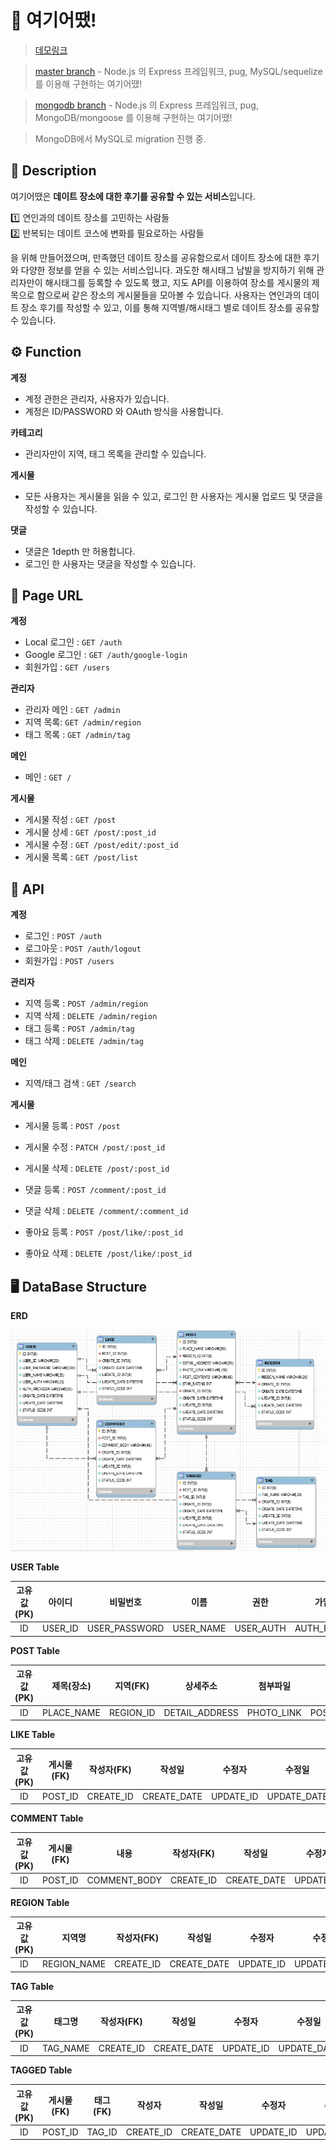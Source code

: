 # :eyes: 여기어땠!

> [데모링크](https://how-about-here.herokuapp.com)

> [master branch](https://github.com/mukeunzi/How-About-Here) - Node.js 의 Express 프레임워크, pug, MySQL/sequelize 를 이용해 구현하는 여기어땠!

> [mongodb branch](https://github.com/mukeunzi/How-About-Here/tree/mongodb) - Node.js 의 Express 프레임워크, pug, MongoDB/mongoose 를 이용해 구현하는 여기어땠!

> MongoDB에서 MySQL로 migration 진행 중.

## :memo: Description

여기어땠은 **데이트 장소에 대한 후기를 공유할 수 있는 서비스**입니다.

:one: 연인과의 데이트 장소를 고민하는 사람들  
:two: 반복되는 데이트 코스에 변화를 필요로하는 사람들

을 위해 만들어졌으며, 만족했던 데이트 장소를 공유함으로서 데이트 장소에 대한 후기와 다양한 정보를 얻을 수 있는 서비스입니다.
과도한 해시태그 남발을 방지하기 위해 관리자만이 해시태그를 등록할 수 있도록 했고, 지도 API를 이용하여 장소를 게시물의 제목으로 함으로써 같은 장소의 게시물들을 모아볼 수 있습니다.
사용자는 연인과의 데이트 장소 후기를 작성할 수 있고, 이를 통해 지역별/해시태그 별로 데이트 장소를 공유할 수 있습니다.

## :gear: Function

**계정**

- 계정 관한은 관리자, 사용자가 있습니다.
- 계정은 ID/PASSWORD 와 OAuth 방식을 사용합니다.

**카테고리**

- 관리자만이 지역, 태그 목록을 관리할 수 있습니다.

**게시물**

- 모든 사용자는 게시물을 읽을 수 있고, 로그인 한 사용자는 게시물 업로드 및 댓글을 작성할 수 있습니다.

**댓글**

- 댓글은 1depth 만 허용합니다.
- 로그인 한 사용자는 댓글을 작성할 수 있습니다.

## :page_with_curl: Page URL

**계정**

- Local 로그인 : `GET /auth`
- Google 로그인 : `GET /auth/google-login`
- 회원가입 : `GET /users`

**관리자**

- 관리자 메인 : `GET /admin`
- 지역 목록: `GET /admin/region`
- 태그 목록 : `GET /admin/tag`

**메인**

- 메인 : `GET /`

**게시물**

- 게시물 작성 : `GET /post`
- 게시물 상세 : `GET /post/:post_id`
- 게시물 수정 : `GET /post/edit/:post_id`
- 게시물 목록 : `GET /post/list`

## :page_facing_up: API

**계정**

- 로그인 : `POST /auth`
- 로그아웃 : `POST /auth/logout`
- 회원가입 : `POST /users`

**관리자**

- 지역 등록 : `POST /admin/region`
- 지역 삭제 : `DELETE /admin/region`
- 태그 등록 : `POST /admin/tag`
- 태그 삭제 : `DELETE /admin/tag`

**메인**

- 지역/태그 검색 : `GET /search`

**게시물**

- 게시물 등록 : `POST /post`
- 게시물 수정 : `PATCH /post/:post_id`
- 게시물 삭제 : `DELETE /post/:post_id`

- 댓글 등록 : `POST /comment/:post_id`
- 댓글 삭제 : `DELETE /comment/:comment_id`

- 좋아요 등록 : `POST /post/like/:post_id`
- 좋아요 삭제 : `DELETE /post/like/:post_id`

## :desktop_computer: DataBase Structure

**ERD**

![ERD](./docs/images/mysql_erd.PNG)

**USER Table**

| 고유값(PK) | 아이디  |   비밀번호    |   이름    |   권한    |   가입경로    |   작성일    |   수정일    | 상태코드    |
| :--------: | :-----: | :-----------: | :-------: | :-------: | :-----------: | :---------: | :---------: | ----------- |
|     ID     | USER_ID | USER_PASSWORD | USER_NAME | USER_AUTH | AUTH_PROVIDER | CREATE_DATE | UPDATE_DATE | STATUS_CODE |

**POST Table**

| 고유값(PK) | 제목(장소) | 지역(FK)  |    상세주소    |  첨부파일  |     내용      |    별점     | 작성자(FK) |   작성일    |  수정자   |   수정일    |  상태코드   |
| :--------: | :--------: | :-------: | :------------: | :--------: | :-----------: | :---------: | :--------: | :---------: | :-------: | :---------: | :---------: |
|     ID     | PLACE_NAME | REGION_ID | DETAIL_ADDRESS | PHOTO_LINK | POST_CONTENTS | STAR_RATING | CREATE_ID  | CREATE_DATE | UPDATE_ID | UPDATE_DATE | STATUS_CODE |

**LIKE Table**

| 고유값(PK) | 게시물(FK) | 작성자(FK) |   작성일    |  수정자   |   수정일    |  상태코드   |
| :--------: | :--------: | :--------: | :---------: | :-------: | :---------: | :---------: |
|     ID     |  POST_ID   | CREATE_ID  | CREATE_DATE | UPDATE_ID | UPDATE_DATE | STATUS_CODE |

**COMMENT Table**

| 고유값(PK) | 게시물(FK) |     내용     | 작성자(FK) |   작성일    |  수정자   |   수정일    |  상태코드   |
| :--------: | :--------: | :----------: | :--------: | :---------: | :-------: | :---------: | :---------: |
|     ID     |  POST_ID   | COMMENT_BODY | CREATE_ID  | CREATE_DATE | UPDATE_ID | UPDATE_DATE | STATUS_CODE |

**REGION Table**

| 고유값(PK) |   지역명    | 작성자(FK) |   작성일    |  수정자   |   수정일    |  상태코드   |
| :--------: | :---------: | :--------: | :---------: | :-------: | :---------: | :---------: |
|     ID     | REGION_NAME | CREATE_ID  | CREATE_DATE | UPDATE_ID | UPDATE_DATE | STATUS_CODE |

**TAG Table**

| 고유값(PK) |  태그명  | 작성자(FK) |   작성일    |  수정자   |   수정일    |  상태코드   |
| :--------: | :------: | :--------: | :---------: | :-------: | :---------: | :---------: |
|     ID     | TAG_NAME | CREATE_ID  | CREATE_DATE | UPDATE_ID | UPDATE_DATE | STATUS_CODE |

**TAGGED Table**

| 고유값(PK) | 게시물(FK) | 태그(FK) |  작성자   |   작성일    |  수정자   |   수정일    | 상태코드    |
| :--------: | :--------: | :------: | :-------: | :---------: | :-------: | :---------: | ----------- |
|     ID     |  POST_ID   |  TAG_ID  | CREATE_ID | CREATE_DATE | UPDATE_ID | UPDATE_DATE | STATUS_CODE |
